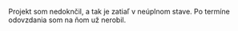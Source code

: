 Projekt som nedoknčil, a tak je zatiaľ v neúplnom stave. Po termíne odovzdania som na ňom už nerobil.
